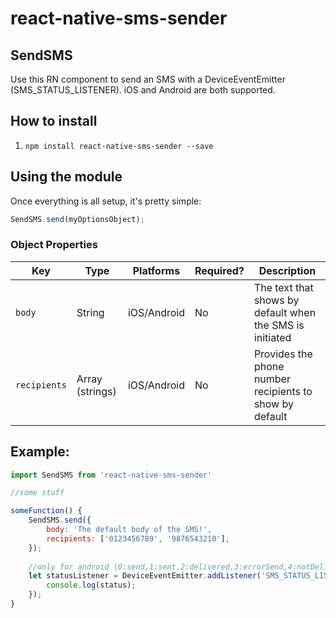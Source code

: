 # react-native-sms-sender

## SendSMS
Use this RN component to send an SMS with a DeviceEventEmitter (SMS_STATUS_LISTENER). iOS and Android are both supported.

## How to install
1. `npm install react-native-sms-sender --save`

## Using the module

Once everything is all setup, it's pretty simple:
```JavaScript
SendSMS.send(myOptionsObject);
```

### Object Properties
|Key|Type|Platforms|Required?|Description|
|-|-|-|-|-|
| `body` | String | iOS/Android | No | The text that shows by default when the SMS is initiated |
| `recipients` | Array (strings) | iOS/Android | No | Provides the phone number recipients to show by default |
## Example:

```JavaScript
import SendSMS from 'react-native-sms-sender'

//some stuff

someFunction() {
	SendSMS.send({
		body: 'The default body of the SMS!',
		recipients: ['0123456789', '9876543210'],
	});
	
	//only for android |0:send,1:sent,2:delivered,3:errorSend,4:notDelivered|
	let statusListener = DeviceEventEmitter.addListener('SMS_STATUS_LISTENER', function(status) {
		console.log(status);
	});
}
```